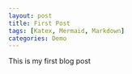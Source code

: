 ```yaml
---
layout: post
title: First Post
tags: [Katex, Mermaid, Markdown]
categories: Demo
---
```

This is my first blog post
